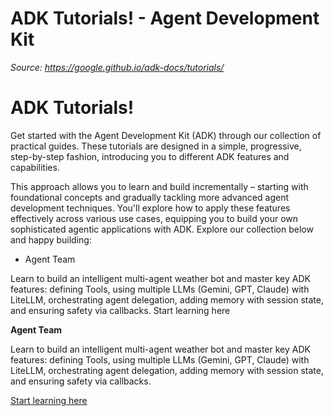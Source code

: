 # ADK Tutorials! - Agent Development Kit

*Source: https://google.github.io/adk-docs/tutorials/*

# ADK Tutorials!

Get started with the Agent Development Kit (ADK) through our collection of
practical guides. These tutorials are designed in a simple, progressive,
step-by-step fashion, introducing you to different ADK features and
capabilities.

This approach allows you to learn and build incrementally – starting with
foundational concepts and gradually tackling more advanced agent development
techniques. You'll explore how to apply these features effectively across
various use cases, equipping you to build your own sophisticated agentic
applications with ADK. Explore our collection below and happy building:

- Agent Team

Learn to build an intelligent multi-agent weather bot and master key ADK
features: defining Tools, using multiple LLMs (Gemini, GPT, Claude) with
LiteLLM, orchestrating agent delegation, adding memory with session state,
and ensuring safety via callbacks.
 Start learning here

**Agent Team**

Learn to build an intelligent multi-agent weather bot and master key ADK
features: defining Tools, using multiple LLMs (Gemini, GPT, Claude) with
LiteLLM, orchestrating agent delegation, adding memory with session state,
and ensuring safety via callbacks.

[ Start learning here](agent-team/)